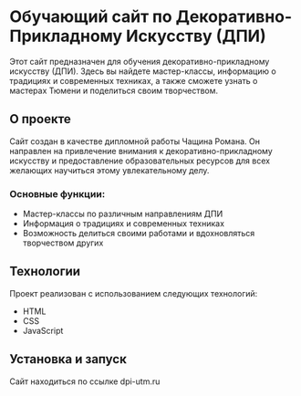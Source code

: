 # Обучающий сайт по Декоративно-Прикладному Искусству (ДПИ)

Этот сайт предназначен для обучения декоративно-прикладному искусству (ДПИ). Здесь вы найдете мастер-классы, информацию о традициях и современных техниках, а также сможете узнать о мастерах Тюмени и поделиться своим творчеством.

## О проекте

Сайт создан в качестве дипломной работы Чащина Романа. Он направлен на привлечение внимания к декоративно-прикладному искусству и предоставление образовательных ресурсов для всех желающих научиться этому увлекательному делу.

### Основные функции:

- Мастер-классы по различным направлениям ДПИ
- Информация о традициях и современных техниках
- Возможность делиться своими работами и вдохновляться творчеством других

## Технологии

Проект реализован с использованием следующих технологий:

- HTML
- CSS
- JavaScript

## Установка и запуск

Сайт находиться по ссылке dpi-utm.ru